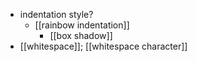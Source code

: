 - indentation style?
    - [[rainbow indentation]]
        - [[box shadow]]
- [[whitespace]]; [[whitespace character]]
